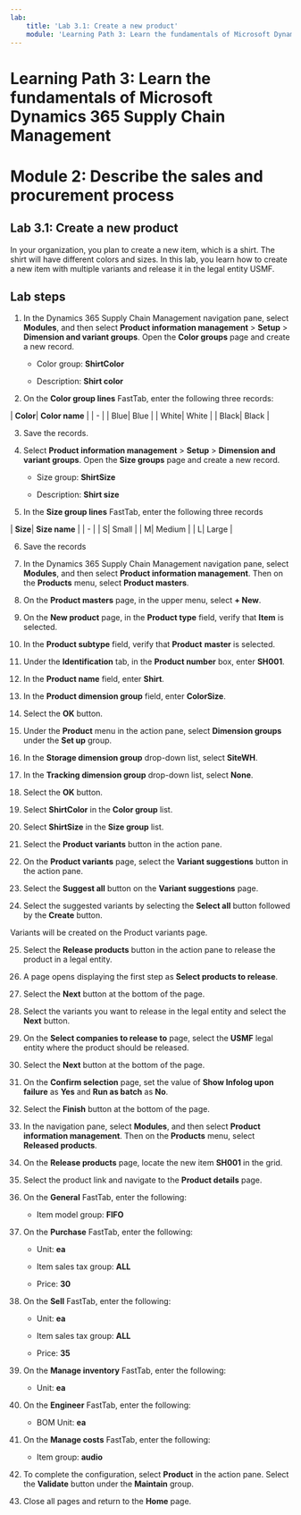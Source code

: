 ```yaml
---
lab:
    title: 'Lab 3.1: Create a new product'
    module: 'Learning Path 3: Learn the fundamentals of Microsoft Dynamics 365 Supply Chain Management'
---
```


# Learning Path 3: Learn the fundamentals of Microsoft Dynamics 365 Supply Chain Management
# Module 2: Describe the sales and procurement process

## Lab 3.1: Create a new product

In your organization, you plan to create a new item, which is a shirt. The shirt will have different colors and sizes. In this lab, you learn how to create a new item with multiple variants and release it in the legal entity USMF.

## Lab steps

1. In the Dynamics 365 Supply Chain Management navigation pane, select **Modules**, and then select **Product information management** > **Setup** > **Dimension and variant groups**. Open the **Color groups** page and create a new record.

	- Color group: **ShirtColor**

	- Description: **Shirt color**

2. On the **Color group lines** FastTab, enter the following three records:

| **Color**| **Color name** |
| - |
| Blue| Blue |
| White| White |
| Black| Black |

3. Save the records.

4. Select **Product information management** > **Setup** > **Dimension and variant groups**. Open the **Size groups** page and create a new record.

	- Size group: **ShirtSize**

	- Description: **Shirt size**

5. In the **Size group lines** FastTab, enter the following three records

| **Size**| **Size name** |
| - |
| S| Small |
| M| Medium |
| L| Large |

6. Save the records

7. In the Dynamics 365 Supply Chain Management navigation pane, select **Modules**, and then select **Product information management**. Then on the **Products** menu, select **Product masters**.

8. On the **Product masters** page, in the upper menu, select **+ New**.

9. On the **New product** page, in the **Product type** field, verify that **Item** is selected.

10. In the **Product subtype** field, verify that **Product** **master** is selected.

11. Under the **Identification** tab, in the **Product number** box, enter **SH001**.

12. In the **Product name** field, enter **Shirt**.

13. In the **Product dimension group** field, enter **ColorSize**.

14. Select the **OK** button.

15. Under the **Product** menu in the action pane, select **Dimension groups** under the **Set up** group.

16. In the **Storage dimension group** drop-down list, select **SiteWH**.

17. In the **Tracking dimension group** drop-down list, select **None**.

18. Select the **OK** button.

19. Select **ShirtColor** in the **Color group** list.

20. Select **ShirtSize** in the **Size group** list.

21. Select the **Product variants** button in the action pane.

22. On the **Product variants** page, select the **Variant suggestions** button in the action pane.

23. Select the **Suggest all** button on the **Variant suggestions** page.

24. Select the suggested variants by selecting the **Select all** button followed by the **Create** button.

Variants will be created on the Product variants page.

25. Select the **Release products** button in the action pane to release the product in a legal entity.

26. A page opens displaying the first step as **Select products to release**.

27. Select the **Next** button at the bottom of the page.

28. Select the variants you want to release in the legal entity and select the **Next** button.

29. On the **Select companies to release to** page, select the **USMF** legal entity where the product should be released.

30. Select the **Next** button at the bottom of the page.

31. On the **Confirm selection** page, set the value of **Show Infolog upon failure** as **Yes** and **Run as batch** as **No**.

32. Select the **Finish** button at the bottom of the page.

16. In the navigation pane, select **Modules**, and then select **Product information management**. Then on the **Products** menu, select **Released products**.

33. On the **Release products** page, locate the new item **SH001** in the grid.

34. Select the product link and navigate to the **Product details** page.

35. On the **General** FastTab, enter the following:

	- Item model group: **FIFO**

36. On the **Purchase** FastTab, enter the following:

	- Unit: **ea**

	- Item sales tax group: **ALL**

	- Price: **30**

37. On the **Sell** FastTab, enter the following:

	- Unit: **ea**

	- Item sales tax group: **ALL**

	- Price: **35**

38. On the **Manage inventory** FastTab, enter the following:

	- Unit: **ea**

39. On the **Engineer** FastTab, enter the following:

	- BOM Unit: **ea**

40. On the **Manage costs** FastTab, enter the following:

	- Item group: **audio**

41. To complete the configuration, select **Product** in the action pane. Select the **Validate** button under the **Maintain** group.

42. Close all pages and return to the **Home** page.

 

